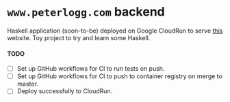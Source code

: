 # `www.peterlogg.com` backend

Haskell application (soon-to-be) deployed on Google CloudRun to serve [this](http://www.peterlogg.com) website. Toy project to try and learn some Haskell.

#### TODO

- [ ] Set up GitHub workflows for CI to run tests on push.
- [ ] Set up GitHub workflows for CI to push to container registry on merge to master.
- [ ] Deploy successfully to CloudRun.
